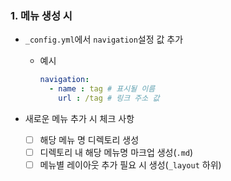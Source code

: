 ### 1. 메뉴 생성 시

- `_config.yml`에서 `navigation`설정 값 추가

  - 예시

    ```yml
    navigation:
      - name : tag # 표시될 이름
        url : /tag # 링크 주소 값
    ```

- 새로운 메뉴 추가 시 체크 사항
  - [ ] 해당 메뉴 명 디렉토리 생성
  - [ ] 디렉토리 내 해당 메뉴명 마크업 생성(`.md`)
  - [ ] 메뉴별 레이아웃 추가 필요 시 생성(`_layout` 하위)
